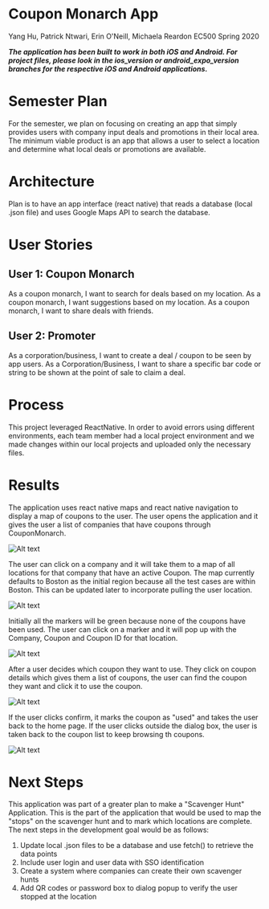 # Coupon Monarch App 
Yang Hu, Patrick Ntwari, Erin O'Neill, Michaela Reardon
EC500
Spring 2020

***The application has been built to work in both iOS and Android. For project files, please look in the ios_version or android_expo_version branches for the respective iOS and Android applications.***

# Semester Plan
For the semester, we plan on focusing on creating an app that simply provides users with company input deals and promotions in their local area.  
The minimum viable product is an app that allows a user to select a location and determine what local deals or promotions are available.  
# Architecture
Plan is to have an app interface (react native) that reads a database (local .json file) and uses Google Maps API to search the database.  

# User Stories
## User 1: Coupon Monarch
As a coupon monarch, I want to search for deals based on my location.
As a coupon monarch, I want suggestions based on my location. 
As a coupon monarch, I want to share deals with friends. 

## User 2: Promoter
As a corporation/business, I want to create a deal / coupon to be seen by app users.
As a Corporation/Business, I want to share a specific bar code or string to be shown at the point of sale to claim a deal.

# Process
This project leveraged ReactNative. In order to avoid errors using different environments, each team member had a local project environment and we made changes within our local projects and uploaded only the necessary files.

# Results
The application uses react native maps and react native navigation to display a map of coupons to the user. The user opens the application and it gives the user a list of companies that have coupons through CouponMonarch.

![Alt text](https://github.com/micher94/EC500_ScavengerHunt/blob/master/home.png?raw=true "Home Page")

The user can click on a company and it will take them to a map of all locations for that company that have an active Coupon. The map currently defaults to Boston as the initial region because all the test cases are within Boston. This can be updated later to incorporate pulling the user location.

![Alt text](https://github.com/micher94/EC500_ScavengerHunt/blob/master/markermap.png?raw=true "Home Page")

Initially all the markers will be green because none of the coupons have been used. The user can click on a marker and it will pop up with the Company, Coupon and Coupon ID for that location.

![Alt text](https://github.com/micher94/EC500_ScavengerHunt/blob/master/markermap_wcallout.png?raw=true "Home Page")

After a user decides which coupon they want to use. They click on coupon details which gives them a list of coupons, the user can find the coupon they want and click it to use the coupon. 

![Alt text](https://github.com/micher94/EC500_ScavengerHunt/blob/master/couponlist.png?raw=true "Home Page")

If the user clicks confirm, it marks the coupon as "used" and takes the user back to the home page. If the user clicks outside the dialog box, the user is taken back to the coupon list to keep browsing th coupons.

![Alt text](https://github.com/micher94/EC500_ScavengerHunt/blob/master/usecoupon.png?raw=true "Home Page")



# Next Steps
This application was part of a greater plan to make a "Scavenger Hunt" Application. This is the part of the application that would be used to map the "stops" on the scavenger hunt and to mark which locations are complete. The next steps in the development goal would be as follows:
1. Update local .json files to be a database and use fetch() to retrieve the data points
2. Include user login and user data with SSO identification
3. Create a system where companies can create their own scavenger hunts
4. Add QR codes or password box to dialog popup to verify the user stopped at the location
